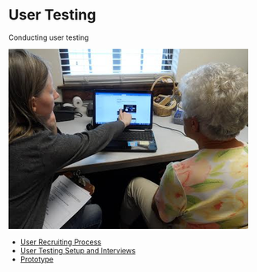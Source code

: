# User Testing

Conducting user testing

![](images/conducting-user-testing.jpg)

* [User Recruiting Process](user-recruiting-process.md)
* [User Testing Setup and Interviews](user-testing-setup-and-interviews.md)
* [Prototype](prototype/prototype.md)




